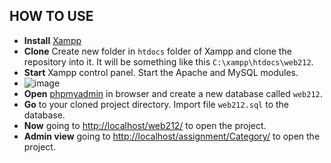 
## HOW TO USE
* **Install** [Xampp](https://www.apachefriends.org/download.html)
* **Clone** Create new folder in `htdocs` folder of Xampp and clone the repository into it. It will be something like this `C:\xampp\htdocs\web212`.
* **Start** Xampp control panel. Start the Apache and MySQL modules.
* ![image](https://user-images.githubusercontent.com/47769063/137183880-f6cbc47f-58ac-407a-855a-c44cc2a15063.png)
* **Open** [phpmyadmin](http://localhost/phpmyadmin/server_databases.php) in browser and create a new database called `web212`.
* **Go** to your cloned project directory. Import file `web212.sql` to the database.
* **Now** going to [http://localhost/web212/](http://localhost/web212/) to open the project.
* **Admin view** going to [http://localhost/assignment/Category/](http://localhost/web212/Category/index) to open the project.
